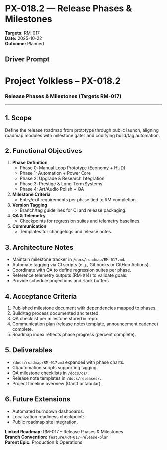 # PX-018.2 — Release Phases & Milestones
**Targets:** RM-017  
**Date:** 2025-10-22  
**Outcome:** Planned

## Driver Prompt
# Project Yolkless – PX-018.2  
### Release Phases & Milestones (Targets RM-017)

---

## 1. Scope
Define the release roadmap from prototype through public launch, aligning roadmap modules with milestone gates and codifying build/tag automation.

## 2. Functional Objectives
1. **Phase Definition**
   - Phase 0: Manual Loop Prototype (Economy + HUD)
   - Phase 1: Automation + Power Core
   - Phase 2: Upgrade & Research Integration
   - Phase 3: Prestige & Long-Term Systems
   - Phase 4: Art/Audio Polish + QA
2. **Milestone Criteria**
   - Entry/exit requirements per phase tied to RM completion.
3. **Version Tagging**
   - Branch/tag guidelines for CI and release packaging.
4. **QA & Telemetry**
   - Checkpoints for regression suites and telemetry baselines.
5. **Communication**
   - Templates for changelogs and release notes.

## 3. Architecture Notes
- Maintain milestone tracker in `/docs/roadmap/RM-017.md`.
- Automate tagging via CI scripts (e.g., Git hooks or GitHub Actions).
- Coordinate with QA to define regression suites per phase.
- Reference telemetry outputs (RM-014) to validate goals.
- Provide schedule projections and slack buffers.

## 4. Acceptance Criteria
1. Published milestone document with dependencies mapped to phases.
2. Build/tag process documented and tested.
3. QA checklist per milestone stored in repo.
4. Communication plan (release notes template, announcement cadence) complete.
5. Roadmap index reflects phase progress (percent complete).

## 5. Deliverables
- `/docs/roadmap/RM-017.md` expanded with phase charts.
- CI/automation scripts supporting tagging.
- QA milestone checklists in `/docs/qa/`.
- Release note templates in `/docs/releases/`.
- Project timeline overview (Gantt or tabular).

## 6. Future Extensions
- Automated burndown dashboards.
- Localization readiness checkpoints.
- Public roadmap site integration.

**Linked Roadmap:** RM-017 – Release Phases & Milestones  
**Branch Convention:** `feature/RM-017-release-plan`  
**Parent Epic:** Production & Operations
